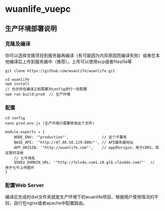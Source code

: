 # wuanlife_vuepc

## 生产环境部署说明
### 克隆及编译
你可以选择克隆项目到服务器再编译（有可能因为内存原因而编译失败）或者在本地编译后上传到服务器中（推荐）。上传可以使用scp或者filezilla等
```
git clone https://github.com/wuanlife/wuanlife.git

cd wuanlife
npm install
// 也许你在编译之前需要对config进行一些配置
npm run build:prod  // 生产环境
```

### 配置
```
cd config
nano prod.env.js (生产环境只需要修改这个文件)
```

```
module.exports = {
    NODE_ENV: '"production"',               // 这个不要改
    BASE_API: '"http://47.88.58.119:800/"', // API服务器地址
    APP_ORIGIN: '"http://wuanlife.com"',    // app的origin，用于CORS，现在暂时没用
    // 七牛域名
    QINIU_DOMAIN_URL: '"http://7xlx4u.com1.z0.glb.clouddn.com/"'  // 用于七牛上传图片
}
```

### 配置Web Server
编译后生成的dist文件夹就是生产环境下的wuanlife项目。根据用户使用情况的不同，自行在nginx或者apache中配置路由。
